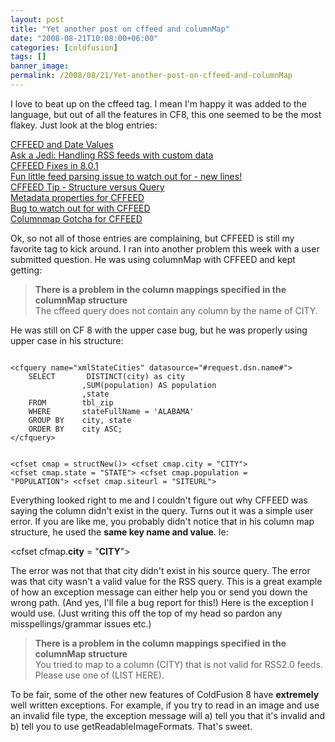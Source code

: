 ```yaml
---
layout: post
title: "Yet another post on cffeed and columnMap"
date: "2008-08-21T10:08:00+06:00"
categories: [coldfusion]
tags: []
banner_image: 
permalink: /2008/08/21/Yet-another-post-on-cffeed-and-columnMap
---
```


I love to beat up on the cffeed tag. I mean I'm happy it was added to the language, but out of all the features in CF8, this one seemed to be the most flakey. Just look at the blog entries:

<a href="http://www.raymondcamden.com/index.cfm/2008/5/24/CFFEED-and-Date-Values">CFFEED and Date Values</a><br/>
<a href="http://www.coldfusionjedi.com/index.cfm/2008/4/23/Ask-a-Jedi-Handling-RSS-feeds-with-custom-data">Ask a Jedi: Handling RSS feeds with custom data</a><br/>
<a href="http://www.coldfusionjedi.com/index.cfm/2008/4/4/CFFEED-Fixes-in-801">CFFEED Fixes in 8.0.1</a><br/>
<a href="http://www.coldfusionjedi.com/index.cfm/2008/1/14/Fun-little-feed-parsing-issue-to-watch-out-for--new-lines">Fun little feed parsing issue to watch out for - new lines!</a><br/>
<a href="http://www.coldfusionjedi.com/index.cfm/2007/9/18/CFFEED-Tip--Structure-versus-Query">CFFEED Tip - Structure versus Query</a><br/>
<a href="http://www.coldfusionjedi.com/index.cfm/2007/8/22/Metadata-properties-for-CFFEED">Metadata properties for CFFEED</a><br/>
<a href="http://www.coldfusionjedi.com/index.cfm/2007/8/13/Bug-to-watch-out-for-with-CFFEED">Bug to watch out for with CFFEED</a><br/>
<a href="http://www.coldfusionjedi.com/index.cfm/2007/7/29/Columnmap-Gotcha-with-CFFEED">Columnmap Gotcha for CFFEED</a><br/>

Ok, so not all of those entries are complaining, but CFFEED is still my favorite tag to kick around. I ran into another problem this week with a user submitted question. He was using columnMap with CFFEED and kept getting:
<!--more-->
<blockquote>
<p>
<b>There is a problem in the column mappings specified in the columnMap structure</b><br/>
The cffeed query does not contain any column by the name of CITY.
</p>
</blockquote>

He was still on CF 8 with the upper case bug, but he was properly using upper case in his structure:

<code>
&lt;cfquery name="xmlStateCities" datasource="#request.dsn.name#"&gt;
    SELECT		 DISTINCT(city) as city
                ,SUM(population) AS population
                ,state
    FROM		tbl_zip
    WHERE		stateFullName = 'ALABAMA'
    GROUP BY	city, state
    ORDER BY	city ASC;
&lt;/cfquery&gt;

&lt;cfset cmap = structNew()&gt;
&lt;cfset cmap.city = "CITY"&gt;
&lt;cfset cmap.state = "STATE"&gt;
&lt;cfset cmap.population = "POPULATION"&gt;
&lt;cfset cmap.siteurl = "SITEURL"&gt;
</code>

Everything looked right to me and I couldn't figure out why CFFEED was saying the column didn't exist in the query. Turns out it was a simple user error. If you are like me, you probably didn't notice that in his column map structure, he used the <b>same key name and value</b>. Ie:

&lt;cfset cfmap.<b>city</b> = "<b>CITY</b>"&gt;

The error was not that that city didn't exist in his source query. The error was that city wasn't a valid value for the RSS query. This is a great example of how an exception message can either help you or send you down the wrong path. (And yes, I'll file a bug report for this!) Here is the exception I would use. (Just writing this off the top of my head so pardon any misspellings/grammar issues etc.)

<blockquote>
<p>
<b>There is a problem in the column mappings specified in the columnMap structure</b><br/>
You tried to map to a column (CITY) that is not valid for RSS2.0 feeds. Please use one of (LIST HERE).
</p>
</blockquote>

To be fair, some of the other new features of ColdFusion 8 have <b>extremely</b> well written exceptions. For example, if you try to read in an image and use an invalid file type, the exception message will a) tell you that it's invalid and b) tell you to use getReadableImageFormats. That's sweet.